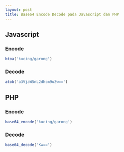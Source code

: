 ```yaml
---
layout: post
title: Base64 Encode Decode pada Javascript dan PHP
---
```


## Javascript

### Encode

```javascript
btoa('kucing/garong')
```

### Decode

```javascript
atob('a3VjaW5nL2dhcm9uZw==')
```
## PHP

### Encode

```php
base64_encode('kucing/garong')
```

### Decode

```php
base64_decode('Kw==')
```
